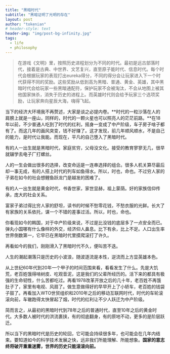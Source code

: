 ```yaml
---
title: "黑暗时代"
subtitle: "黑暗证明了光明的存在"
layout: post
author: "tokenian"
# header-style: text
header-img: "img/post-bg-infinity.jpg"
tags:
  - life
  - philosophy
---
```


> 在游戏《文明》里，按照历史进程划分为不同的时代。最初是远古部落时代，接着是古典、中世界、文艺复兴，直至原子能时代、信息时代。每个时代会根据玩家的表现打出eureka得分，不同的得分会让玩家进入下一个时代获得不同的奖励。这些奖励从低到高为黑暗、普通、黄金、英雄，其中黑暗时代会给玩家一些黑暗通配符，保护玩家不会被淘汰，不会从地图上被其他国家抹杀，消失于历史的进程上。而英雄时代则会给予玩家三个选项奖励，让玩家奔向星辰大海，嗨得飞起。

当下的经济大环境我不再赘述，大家是谈之必提内卷。**时代的一粒沙落在人的肩膀上就是一座山，同样的，时代的一颗火星也可以照亮人的茫茫前路。**在18年以前，不少普通人吃到了时代的红利，摇身一变成了中产阶级，车子房子啥子都有了。而这几年的画风突变，钱不好赚了。这才发现，前几年顺风顺水，不是自己的能力，是时代让我能。而现在，平凡的自己堕入了黑暗时代。

有的人一出生就是黑暗时代，家庭贫穷，父母没文化。接受的教育寥寥无几，很早就辍学去电子厂打螺丝。

人的一生会做出很多的选择，改变命运是一连串选择的组合。很多人机关算尽最后却一事无成，有的人搭上时代的列车如鱼得水。所以，时也，命也。不过穷人家的子弟在如今的社会想鲤鱼跃龙门是越发的困难了。

有的人一出生就是黄金时代，书香世家，家世显赫，祖上蒙荫。好的家族信仰传承，庞大的社会关系。

富家子弟过得比穷人家的舒坦，读书的时候不愁零花钱，不愁衣服的光鲜。长大了有家族的关系依托，谋一个不错的差事过活。所以，时也，命也。

你看现如今的韩国，对于中产阶级来说，不过是比没钱的底层多了一点安全而已。弹丸小国哪有什么像样的外交，经济仰人鼻息。比下有余，比上不足。人口出生率世界倒数第一，它早已在黑暗时代里摸爬滚打了许久。

再看如今的我们，刚刚滑入了黑暗时代不久，便叫苦不迭。

人生的潮起潮落只是历史的小波浪，随波逐流是本性，逆流而上方显英雄本色。

从上世纪60年代到20年一个甲子的时间范围来看，看看发生了什么。先是大饥荒，老百姓饿得啃树皮、吃观音泥，这是我们的父辈所经历的。活下来的都具有极强的生命韧性，什么苦都吃过。再看1978改革开放之后的几十年，老百姓不再饿肚子了，家里有电视、风扇了。做生意做得好的早早开上了小轿车，老百姓的钱袋子鼓了。再看加入WTO世贸组织和2010年之后的移动互联网时代，时代的车轮滚滚向前，车辙跑得太快冒起了烟，时代的红利让不少人跃迁为中产阶级。

简而言之，从最初的黑暗时代到78年之后的普通时代，直至10年之后的黄金时代。大多数人被时代的洪流裹挟，有的彻底翻身，有的原地不动，更多的是阶层跃迁。

所以当下的黑暗时代是历史的轮回，它可能会持续很多年，也可能会在几年内结束。要知道如今的科学技术发展之快，远非我们所能理解、所能想象。**国家的意志终将破开重重迷雾，世界的历史只能滚滚向前。**

